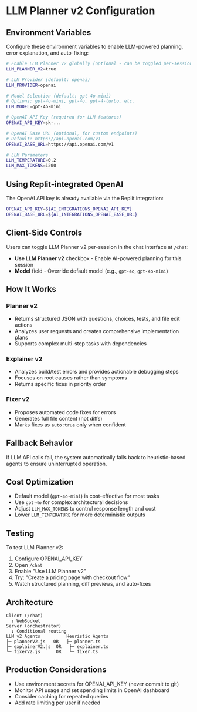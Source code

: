 # LLM Planner v2 Configuration

## Environment Variables

Configure these environment variables to enable LLM-powered planning, error explanation, and auto-fixing:

```bash
# Enable LLM Planner v2 globally (optional - can be toggled per-session in UI)
LLM_PLANNER_V2=true

# LLM Provider (default: openai)
LLM_PROVIDER=openai

# Model Selection (default: gpt-4o-mini)
# Options: gpt-4o-mini, gpt-4o, gpt-4-turbo, etc.
LLM_MODEL=gpt-4o-mini

# OpenAI API Key (required for LLM features)
OPENAI_API_KEY=sk-...

# OpenAI Base URL (optional, for custom endpoints)
# Default: https://api.openai.com/v1
OPENAI_BASE_URL=https://api.openai.com/v1

# LLM Parameters
LLM_TEMPERATURE=0.2
LLM_MAX_TOKENS=1200
```

## Using Replit-integrated OpenAI

The OpenAI API key is already available via the Replit integration:

```bash
OPENAI_API_KEY=${AI_INTEGRATIONS_OPENAI_API_KEY}
OPENAI_BASE_URL=${AI_INTEGRATIONS_OPENAI_BASE_URL}
```

## Client-Side Controls

Users can toggle LLM Planner v2 per-session in the chat interface at `/chat`:

- **Use LLM Planner v2** checkbox - Enable AI-powered planning for this session
- **Model** field - Override default model (e.g., `gpt-4o`, `gpt-4o-mini`)

## How It Works

### Planner v2
- Returns structured JSON with questions, choices, tests, and file edit actions
- Analyzes user requests and creates comprehensive implementation plans
- Supports complex multi-step tasks with dependencies

### Explainer v2  
- Analyzes build/test errors and provides actionable debugging steps
- Focuses on root causes rather than symptoms
- Returns specific fixes in priority order

### Fixer v2
- Proposes automated code fixes for errors
- Generates full file content (not diffs)  
- Marks fixes as `auto:true` only when confident

## Fallback Behavior

If LLM API calls fail, the system automatically falls back to heuristic-based agents to ensure uninterrupted operation.

## Cost Optimization

- Default model (`gpt-4o-mini`) is cost-effective for most tasks
- Use `gpt-4o` for complex architectural decisions
- Adjust `LLM_MAX_TOKENS` to control response length and cost
- Lower `LLM_TEMPERATURE` for more deterministic outputs

## Testing

To test LLM Planner v2:

1. Configure OPENAI_API_KEY
2. Open `/chat` 
3. Enable "Use LLM Planner v2"
4. Try: "Create a pricing page with checkout flow"
5. Watch structured planning, diff previews, and auto-fixes

## Architecture

```
Client (/chat)
  ↓ WebSocket
Server (orchestrator)
  ↓ Conditional routing
LLM v2 Agents          Heuristic Agents
├─ plannerV2.js   OR   ├─ planner.ts
├─ explainerV2.js  OR   ├─ explainer.ts
└─ fixerV2.js      OR   └─ fixer.ts
```

## Production Considerations

- Use environment secrets for OPENAI_API_KEY (never commit to git)
- Monitor API usage and set spending limits in OpenAI dashboard
- Consider caching for repeated queries
- Add rate limiting per user if needed
